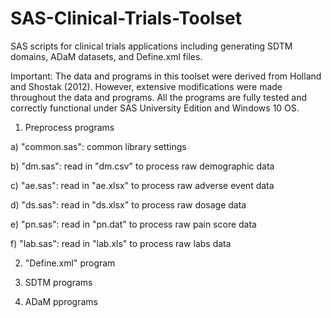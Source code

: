 # SAS-Clinical-Trials-Toolset
SAS scripts for clinical trials applications including generating SDTM domains, ADaM datasets, and Define.xml files.

Important: The data and programs in this toolset were derived from Holland and Shostak (2012). However, extensive modifications were made
throughout the data and programs. All the programs are fully tested and correctly functional under SAS University Edition and Windows 10 OS.

1. Preprocess programs

a) "common.sas": common library settings

b) "dm.sas": read in "dm.csv" to process raw demographic data

c) "ae.sas": read in "ae.xlsx" to process raw adverse event data

d) "ds.sas": read in "ds.xlsx" to process raw dosage data

e) "pn.sas": read in "pn.dat" to process raw pain score data

f) "lab.sas": read in "lab.xls" to process raw labs data

2. "Define.xml" program

3. SDTM programs

4. ADaM pprograms
